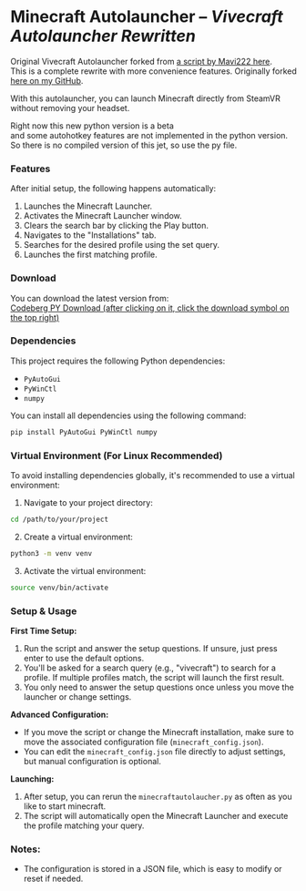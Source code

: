 # Minecraft Autolauncher – *Vivecraft Autolauncher Rewritten*

Original Vivecraft Autolauncher forked from [a script by Mavi222 here](https://github.com/Mavi222/Vivecraft-autolauncher).  
This is a complete rewrite with more convenience features. Originally forked [here on my GitHub](https://github.com/marvin1099/Minecraft_Autolaucher).

With this autolauncher, you can launch Minecraft directly from SteamVR without removing your headset.  

Right now this new python version is a beta  
and some autohotkey features are not implemented in the python version.  
So there is no compiled version of this jet, so use the py file.

### Features

After initial setup, the following happens automatically:

1. Launches the Minecraft Launcher.
2. Activates the Minecraft Launcher window.
3. Clears the search bar by clicking the Play button.
4. Navigates to the "Installations" tab.
5. Searches for the desired profile using the set query.
6. Launches the first matching profile.

### Download

You can download the latest version from:  
[Codeberg PY Download (after clicking on it, click the download symbol on the top right)](https://codeberg.org/marvin1099/Minecraft_Autolaucher/src/branch/python-variant/minecraftautolaucher.py)

### Dependencies

This project requires the following Python dependencies:
- `PyAutoGui`
- `PyWinCtl`
- `numpy`

You can install all dependencies using the following command:

```bash
pip install PyAutoGui PyWinCtl numpy
```

### Virtual Environment (For Linux Recommended)

To avoid installing dependencies globally, it's recommended to use a virtual environment:

1. Navigate to your project directory:

```bash
cd /path/to/your/project
```

2. Create a virtual environment:

```bash
python3 -m venv venv
```

3. Activate the virtual environment:

```bash
source venv/bin/activate
```

### Setup & Usage

**First Time Setup:**

1. Run the script and answer the setup questions. If unsure, just press enter to use the default options.
2. You'll be asked for a search query (e.g., "vivecraft") to search for a profile. If multiple profiles match, the script will launch the first result.
3. You only need to answer the setup questions once unless you move the launcher or change settings.

**Advanced Configuration:**

- If you move the script or change the Minecraft installation, make sure to move the associated configuration file (`minecraft_config.json`).
- You can edit the `minecraft_config.json` file directly to adjust settings, but manual configuration is optional.

**Launching:**

1. After setup, you can rerun the `minecraftautolaucher.py` as often as you like to start minecraft. 
2. The script will automatically open the Minecraft Launcher and execute the profile matching your query.

### Notes:

- The configuration is stored in a JSON file, which is easy to modify or reset if needed.